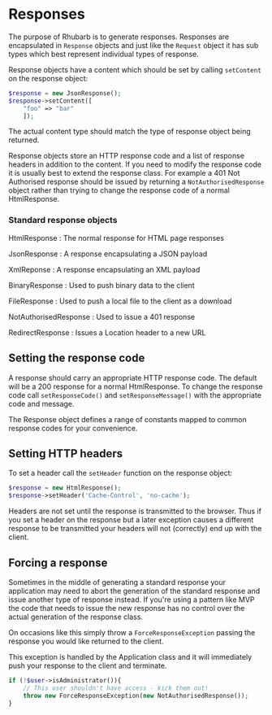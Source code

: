 Responses
================

The purpose of Rhubarb is to generate responses. Responses are encapsulated in `Response` objects and just like
the `Request` object it has sub types which best represent individual types of response.

Response objects have a content which should be set by calling `setContent` on the response object:

``` php
$response = new JsonResponse();
$response->setContent([
    "foo" => "bar"
    ]);
```

The actual content type should match the type of response object being returned.

Response objects store an HTTP response code and a list of response headers in addition to the content. If you
need to modify the response code it is usually best to extend the response class. For example a 401 Not Authorised
response should be issued by returning a `NotAuthorisedResponse` object rather than trying to change the
response code of a normal HtmlResponse.

### Standard response objects

HtmlResponse
:   The normal response for HTML page responses

JsonResponse
:   A response encapsulating a JSON payload

XmlReponse
:   A response encapsulating an XML payload

BinaryResponse
:   Used to push binary data to the client

FileResponse
:   Used to push a local file to the client as a download

NotAuthorisedResponse
:   Used to issue a 401 response

RedirectResponse
:   Issues a Location header to a new URL

## Setting the response code

A response should carry an appropriate HTTP response code. The default will be a 200 response for a normal
HtmlResponse. To change the response code call `setResponseCode()` and `setResponseMessage()` with the appropriate
code and message.

The Response object defines a range of constants mapped to common response codes for your convenience.

## Setting HTTP headers

To set a header call the `setHeader` function on the response object:

``` php
$response = new HtmlResponse();
$response->setHeader('Cache-Control', 'no-cache');
```

Headers are not set until the response is transmitted to the browser. Thus if you set a header on the response
but a later exception causes a different response to be transmitted your headers will not (correctly) end up
with the client.

## Forcing a response

Sometimes in the middle of generating a standard response your application may need to abort the generation of the
standard response and issue another type of response instead. If you're using a pattern like MVP the code that
needs to issue the new response has no control over the actual generation of the response class.

On occasions like this simply throw a `ForceResponseException` passing the response you would like returned to the client.

This exception is handled by the Application class and it will immediately push your response to the client and
terminate.

``` php
if (!$user->isAdministrator()){
    // This user shouldn't have access - kick them out!
    throw new ForceResponseException(new NotAuthorisedResponse());
}
```